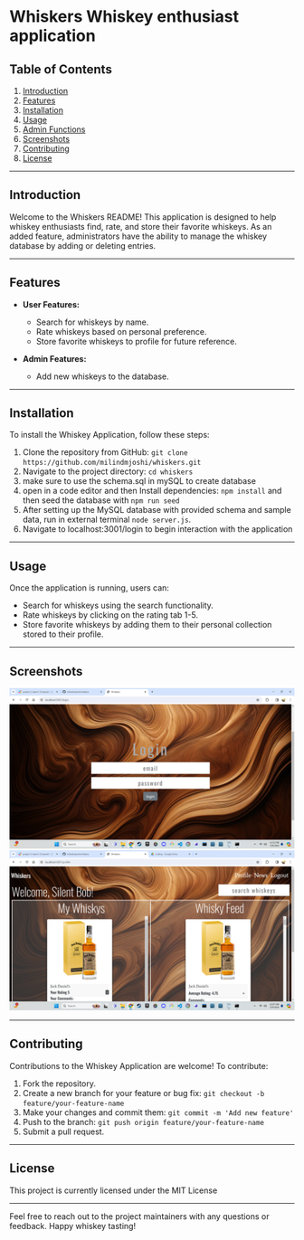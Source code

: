 # Whiskers Whiskey enthusiast application

## Table of Contents
1. [Introduction](#introduction)
2. [Features](#features)
3. [Installation](#installation)
4. [Usage](#usage)
5. [Admin Functions](#admin-functions)
6. [Screenshots](#screenshots)
7. [Contributing](#contributing)
8. [License](#license)

---

## Introduction
Welcome to the Whiskers README! This application is designed to help whiskey enthusiasts find, rate, and store their favorite whiskeys. As an added feature, administrators have the ability to manage the whiskey database by adding or deleting entries.

---

## Features
- **User Features:**
  - Search for whiskeys by name.
  - Rate whiskeys based on personal preference.
  - Store favorite whiskeys to profile for future reference.

- **Admin Features:**
  - Add new whiskeys to the database.

---

## Installation
To install the Whiskey Application, follow these steps:
1. Clone the repository from GitHub: `git clone https://github.com/milindmjoshi/whiskers.git`
2. Navigate to the project directory: `cd whiskers`
3. make sure to use the schema.sql in mySQL to create database
4. open in a code editor and then Install dependencies: `npm install` and then seed the database with `npm run seed`
5. After setting up the MySQL database with provided schema and sample data, run in external terminal `node server.js`.
6. Navigate to localhost:3001/login to begin interaction with the application

---

## Usage
Once the application is running, users can:
- Search for whiskeys using the search functionality.
- Rate whiskeys by clicking on the rating tab 1-5.
- Store favorite whiskeys by adding them to their personal collection stored to their profile.



---

## Screenshots
![Login Page](./public/assets/images/login.png "Login Page")
![Whiskey Feed](./public/assets/images/whiskey-feed.png "Whiskey Feed")


---

## Contributing
Contributions to the Whiskey Application are welcome! To contribute:
1. Fork the repository.
2. Create a new branch for your feature or bug fix: `git checkout -b feature/your-feature-name`
3. Make your changes and commit them: `git commit -m 'Add new feature'`
4. Push to the branch: `git push origin feature/your-feature-name`
5. Submit a pull request.

---

## License <a name="license"></a>
This project is currently licensed under the MIT License 

---

Feel free to reach out to the project maintainers with any questions or feedback. Happy whiskey tasting! 
